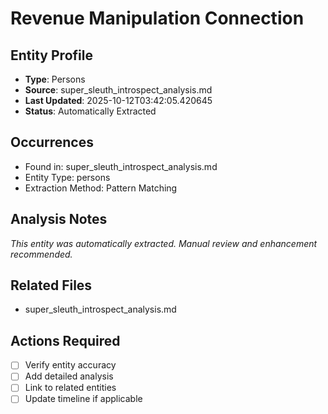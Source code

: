 # Revenue Manipulation Connection

## Entity Profile
- **Type**: Persons
- **Source**: super_sleuth_introspect_analysis.md
- **Last Updated**: 2025-10-12T03:42:05.420645
- **Status**: Automatically Extracted

## Occurrences
- Found in: super_sleuth_introspect_analysis.md
- Entity Type: persons
- Extraction Method: Pattern Matching

## Analysis Notes
*This entity was automatically extracted. Manual review and enhancement recommended.*

## Related Files
- super_sleuth_introspect_analysis.md

## Actions Required
- [ ] Verify entity accuracy
- [ ] Add detailed analysis
- [ ] Link to related entities
- [ ] Update timeline if applicable
